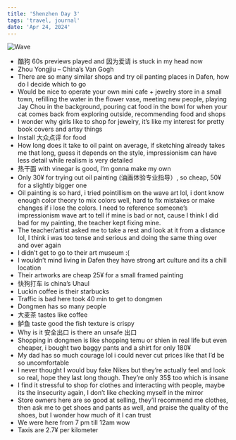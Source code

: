 ```yaml
---
title: 'Shenzhen Day 3'
tags: 'travel, journal'
date: 'Apr 24, 2024'
---
```


![Wave](/images/wave.jpg)

- 酷狗 60s previews played and 因为爱请 is stuck in my head now
- Zhou Yongjiu – China’s Van Gogh
- There are so many similar shops and try oil panting places in Dafen, how do I decide which to go
- Would be nice to operate your own mini cafe + jewelry store in a small town, refilling the water in the flower vase, meeting new people, playing Jay Chou in the background, pouring cat food in the bowl for when your cat comes back from exploring outside, recommending food and shops
- I wonder why girls like to shop for jewelry, it’s like my interest for pretty book covers and artsy things
- Install 大众点评 for food
- How long does it take to oil paint on average, if sketching already takes me that long, guess it depends on the style, impressionism can have less detail while realism is very detailed
- 热干面 with vinegar is good, I’m gonna make my own
- Only 30¥ for trying out oil painting (油画体验专业指导）, so cheap, 50¥ for a slightly bigger one
- Oil painting is so hard, i tried pointillism on the wave art lol, i dont know enough color theory to mix colors well, hard to fix mistakes or make changes if i lose the colors. I need to reference someone’s impressionism wave art to tell if mine is bad or not, cause I think I did bad for my painting, the teacher kept fixing mine.
- The teacher/artist asked me to take a rest and look at it from a distance lol, I think i was too tense and serious and doing the same thing over and over again
- I didn’t get to go to their art museum :(
- I wouldn’t mind living in Dafen they have strong art culture and its a chill location
- Their artworks are cheap 25¥ for a small framed painting
- 快狗打车 is china’s Uhaul
- Luckin coffee is their starbucks
- Traffic is bad here took 40 min to get to dongmen
- Dongmen has so many people
- 大麦茶 tastes like coffee
- 鲈鱼 taste good the fish texture is crispy
- Why is it 安全出口 is there an unsafe 出口
- Shopping in dongmen is like shopping temu or shien in real life but even cheaper, i bought two baggy pants and a shirt for only 180¥
- My dad has so much courage lol i could never cut prices like that I’d be so uncomfortable
- I never thought I would buy fake Nikes but they’re actually feel and look so real, hope they last long though. They’re only 35$ too which is insane
- I find it stressful to shop for clothes and interacting with people, maybe its the insecurity again, I don’t like checking myself in the mirror
- Store owners here are so good at selling, they’ll recommend me clothes, then ask me to get shoes and pants as well, and praise the quality of the shoes, but I wonder how much of it I can trust
- We were here from 7 pm till 12am wow
- Taxis are 2.7¥ per kilometer
